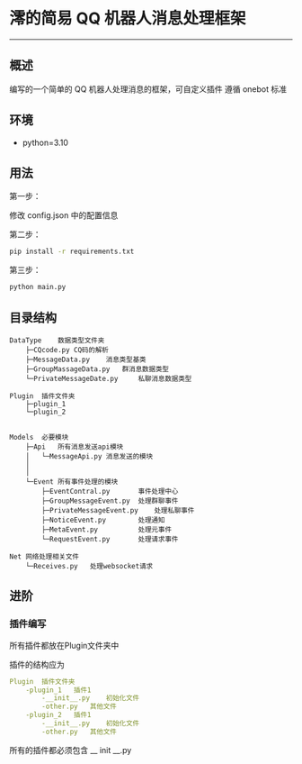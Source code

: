 # 澪的简易 QQ 机器人消息处理框架

---

## 概述

编写的一个简单的 QQ 机器人处理消息的框架，可自定义插件
遵循 onebot 标准

## 环境

- python=3.10





## 用法

第一步：

修改 config.json 中的配置信息

第二步：

```bash
pip install -r requirements.txt
```

第三步：

```bash
python main.py
```



## 目录结构

```dir
DataType	数据类型文件夹
	├─CQcode.py	CQ码的解析
	├─MessageData.py 	消息类型基类
	├─GroupMassageData.py	群消息数据类型
	└─PrivateMessageDate.py 	私聊消息数据类型

Plugin	插件文件夹
	├─plugin_1
	└─plugin_2
	

Models	必要模块
	├─Api	所有消息发送api模块
	│	└─MessageApi.py	消息发送的模块
	│	
	│	
	└─Event	所有事件处理的模块
		├─EventContral.py 		事件处理中心
		├─GroupMessageEvent.py 	处理群聊事件
		├─PrivateMessageEvent.py	处理私聊事件
		├─NoticeEvent.py 	    处理通知
		├─MetaEvent.py		    处理元事件
		└─RequestEvent.py		处理请求事件

Net	网络处理相关文件
	└─Receives.py	处理websocket请求
```








## 进阶

### 插件编写

所有插件都放在Plugin文件夹中

插件的结构应为

```yaml
Plugin	插件文件夹
	-plugin_1	插件1
		-__init__.py	初始化文件
		-other.py	其他文件
	-plugin_2	插件1
		-__init__.py	初始化文件
		-other.py	其他文件
```



所有的插件都必须包含 __ init __.py






















